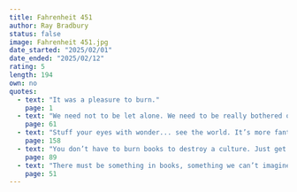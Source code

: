 ```yaml
---
title: Fahrenheit 451
author: Ray Bradbury
status: false
image: Fahrenheit 451.jpg
date_started: "2025/02/01" 
date_ended: "2025/02/12"
rating: 5
length: 194
own: no
quotes:
  - text: "It was a pleasure to burn."
    page: 1
  - text: "We need not to be let alone. We need to be really bothered once in a while."
    page: 61
  - text: "Stuff your eyes with wonder... see the world. It’s more fantastic than any dream made or paid for in factories."
    page: 158
  - text: "You don’t have to burn books to destroy a culture. Just get people to stop reading them."
    page: 89
  - text: "There must be something in books, something we can’t imagine, to make a woman stay in a burning house."
    page: 51
---
```

